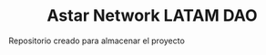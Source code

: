 <h1 align="center">Astar Network LATAM DAO</h1>
<p>Repositorio creado para almacenar el proyecto</p>
